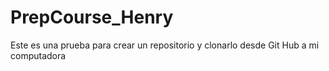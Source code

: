 # PrepCourse_Henry
Este es una prueba para crear un repositorio y clonarlo desde Git Hub a mi computadora 
